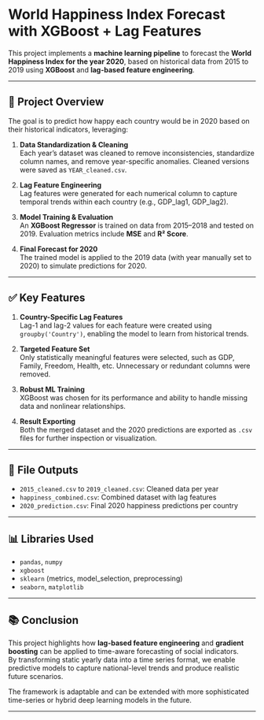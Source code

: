 # World Happiness Index Forecast with XGBoost + Lag Features

This project implements a **machine learning pipeline** to forecast the **World Happiness Index for the year 2020**, based on historical data from 2015 to 2019 using **XGBoost** and **lag-based feature engineering**.

---

## 📌 Project Overview

The goal is to predict how happy each country would be in 2020 based on their historical indicators, leveraging:

1. **Data Standardization & Cleaning**  
   Each year’s dataset was cleaned to remove inconsistencies, standardize column names, and remove year-specific anomalies. Cleaned versions were saved as `YEAR_cleaned.csv`.

2. **Lag Feature Engineering**  
   Lag features were generated for each numerical column to capture temporal trends within each country (e.g., GDP_lag1, GDP_lag2).

3. **Model Training & Evaluation**  
   An **XGBoost Regressor** is trained on data from 2015–2018 and tested on 2019. Evaluation metrics include **MSE** and **R² Score**.

4. **Final Forecast for 2020**  
   The trained model is applied to the 2019 data (with year manually set to 2020) to simulate predictions for 2020.

---

## ✅ Key Features

1. **Country-Specific Lag Features**  
   Lag-1 and lag-2 values for each feature were created using `groupby('Country')`, enabling the model to learn from historical trends.

2. **Targeted Feature Set**  
   Only statistically meaningful features were selected, such as GDP, Family, Freedom, Health, etc. Unnecessary or redundant columns were removed.

3. **Robust ML Training**  
   XGBoost was chosen for its performance and ability to handle missing data and nonlinear relationships.

4. **Result Exporting**  
   Both the merged dataset and the 2020 predictions are exported as `.csv` files for further inspection or visualization.

---


## 📂 File Outputs

- `2015_cleaned.csv` to `2019_cleaned.csv`: Cleaned data per year  
- `happiness_combined.csv`: Combined dataset with lag features  
- `2020_prediction.csv`: Final 2020 happiness predictions per country

---


## 📊 Libraries Used

- `pandas`, `numpy`
- `xgboost`
- `sklearn` (metrics, model_selection, preprocessing)
- `seaborn`, `matplotlib`

---

## 📚 Conclusion

This project highlights how **lag-based feature engineering** and **gradient boosting** can be applied to time-aware forecasting of social indicators.  
By transforming static yearly data into a time series format, we enable predictive models to capture national-level trends and produce realistic future scenarios.

The framework is adaptable and can be extended with more sophisticated time-series or hybrid deep learning models in the future.

---
